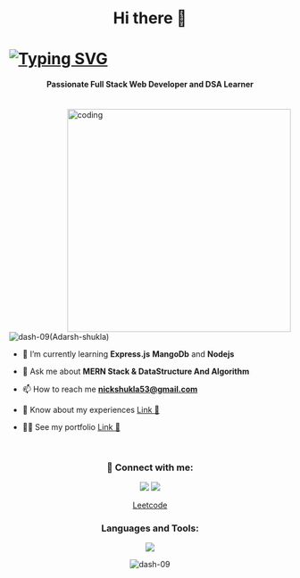<h1 align="center">Hi there 👋 </h1>
<h1><a href="https://git.io/typing-svg"><img src="https://readme-typing-svg.herokuapp.com?font=Ysabeau+SC&weight=700&pause=2000&color=E34A38&center=true&vCenter=true&width=1150&height=90&lines=I+am+Adarsh%2C+Welcome+to+my+GitHub+profile." alt="Typing SVG" /></a></h1>

<h4 align="center">Passionate Full Stack Web Developer and DSA Learner </h4>

<br>
<img align="right" alt="coding" width="400" src="https://camo.githubusercontent.com/cae12fddd9d6982901d82580bdf321d81fb299141098ca1c2d4891870827bf17/68747470733a2f2f6d69726f2e6d656469756d2e636f6d2f6d61782f313336302f302a37513379765349765f7430696f4a2d5a2e676966">

<p align="left"> <img src="https://komarev.com/ghpvc/?username=manas0916&label=Profile%20views&color=0e75b6&style=flat" alt="dash-09(Adarsh-shukla)" /> </p>

- 🌱 I’m currently learning **Express.js** **MangoDb** and **Nodejs**

- 💬 Ask me about **MERN Stack & DataStructure And Algorithm**

- 📫 How to reach me **nickshukla53@gmail.com**

- 📄 Know about my experiences [Link 🔗](https://drive.google.com/file/d/1kD6tW2GzdHDN0Lj4lWTYNu-pEeQoFh7K/view?usp=drive_link)
 
- 👨‍🎓 See my portfolio [Link 🔗](https://adarsh-shukla.vercel.app/)

<br>

<h3 align="center">🔗 Connect with me:</h3>
<p align="center">
  <a href="https://twitter.com/dash_7xz" target="blank"><img src="https://skillicons.dev/icons?i=twitter&perline=10"></a>
  <a href="https://www.linkedin.com/in/adarsh-shuklaa/" target="blank"><img src="https://skillicons.dev/icons?i=linkedin&perline=10"></a><br>
  <div align="center">    
  <a href="https://www.leetcode.com/add_shy" target="blank">Leetcode </a>  
    </div>
</p>

<h3 align="center">Languages and Tools:</h3>

<p align="center"> 
  <img src="https://skillicons.dev/icons?i=java,react,js,css,tailwind,discord,c,express,,github,html,nextjs,mongodb,nodejs,linux,vercel,vscode&perline=9">
</p>
<p align="center"><img align="center" src="https://github-readme-stats.vercel.app/api/top-langs?username=dash-09&show_icons=true&locale=en&layout=compact" alt="dash-09" /></p>
